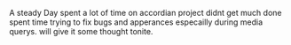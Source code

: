 A steady Day spent a lot of time on accordian project
didnt get much done spent time trying to fix bugs and apperances 
especailly during media querys.
will give it some thought tonite.